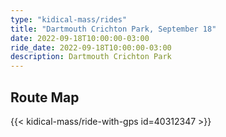 ```yaml
---
type: "kidical-mass/rides"
title: "Dartmouth Crichton Park, September 18"
date: 2022-09-18T10:00:00-03:00
ride_date: 2022-09-18T10:00:00-03:00
description: Dartmouth Crichton Park
---
```


## Route Map
{{< kidical-mass/ride-with-gps id=40312347 >}}
